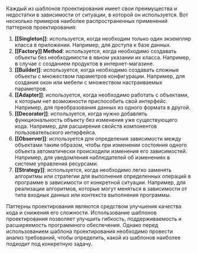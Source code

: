 Каждый из шаблонов проектирования имеет свои преимущества и недостатки в зависимости от ситуации, в которой он используется. Вот несколько примеров наиболее распространенных применений паттернов проектирования:

1.  **[[Singleton]]**: используется, когда необходим только один экземпляр класса в приложении. Например, для доступа к базе данных.
2.  **[[Factory]] Method**: используется, когда необходимо создавать объекты без необходимости в явном указании их класса. Например, в случае с созданием продуктов в интернет-магазине.
3.  **[[Builder]]**: используется, когда необходимо создавать сложные объекты с множеством параметров конфигурации. Например, для создания окон или мебели с множеством настраиваемых параметров.
4.  **[[Adapter]]**: используется, когда необходимо работать с объектами, к которым нет возможности приспособить свой интерфейс. Например, для преобразования данных из одного формата в другой.
5.  **[[Decorator]]**: используется, когда нужно добавлять функциональность объекту без изменения уже существующего кода. Например, для расширения свойств компонентов пользовательского интерфейса.
6.  **[[Observer]]**: используется для определения зависимости между объектами таким образом, чтобы при изменении состояния одного объекта автоматически происходили изменения его зависимостей. Например, для уведомления наблюдателей об изменениях в системе управления ресурсами.
7.  **[[Strategy]]**: используется, когда необходимо легко заменять алгоритмы или стратегии для выполнения определенных операций в программе в зависимости от конкретной ситуации. Например, для реализации алгоритмов, которые могут меняться в зависимости от типа входных данных или контекста выполнения программы.

Паттерны проектирования являются средством улучшения качества кода и снижения его сложности. Использование шаблонов проектирования позволяет улучшить гибкость, поддерживаемость и расширяемость программного обеспечения. Однако перед использованием шаблона проектирования необходимо провести анализ требований, чтобы определить, какой из шаблонов наиболее подходит под конкретную задачу.